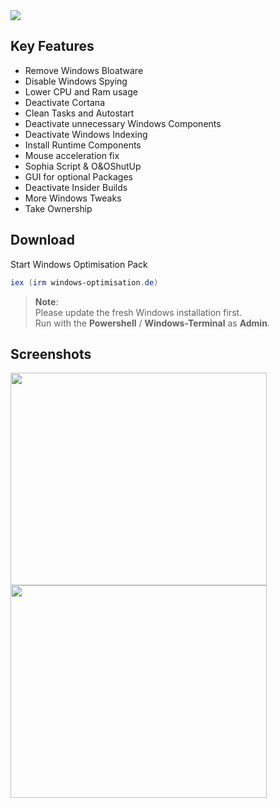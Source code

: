 <img src="https://user-images.githubusercontent.com/98750428/194409138-97880567-7645-4dc3-b031-74e2dae6da35.png"> 

## Key Features
* Remove Windows Bloatware 
* Disable Windows Spying
* Lower CPU and Ram usage
* Deactivate Cortana
* Clean Tasks and Autostart
* Deactivate unnecessary Windows Components
* Deactivate Windows Indexing 
* Install Runtime Components
* Mouse acceleration fix
* Sophia Script & O&OShutUp
* GUI for optional Packages
* Deactivate Insider Builds 
* More Windows Tweaks
* Take Ownership

## Download
Start Windows Optimisation Pack
  ```powershell
iex (irm windows-optimisation.de)
  ```   
> **Note**: <BR> 
Please update the fresh Windows installation first. <BR>
Run with the **Powershell** / **Windows-Terminal** as **Admin**. <BR>
  
## Screenshots
<div>
    <img src="https://user-images.githubusercontent.com/98750428/200678853-363ec142-b0ab-4623-97cb-077bff29ca9d.png" width="410" height="340">
    <img src="https://user-images.githubusercontent.com/98750428/200678119-e192ef85-75ef-4585-8260-3a444e8c66a1.png" width="410" height="340">
</div>

